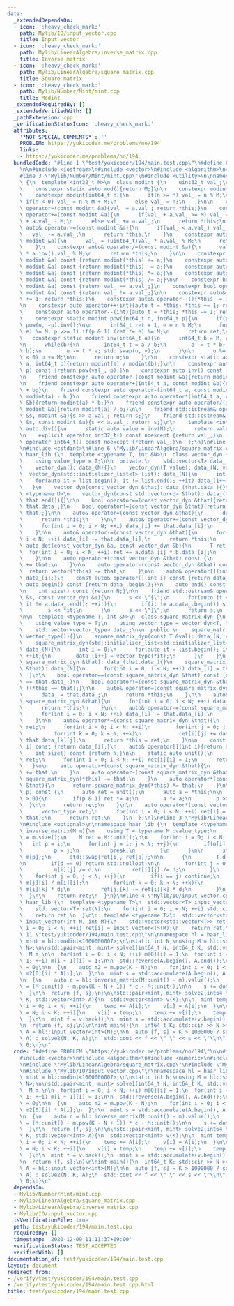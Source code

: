 ```yaml
---
data:
  _extendedDependsOn:
  - icon: ':heavy_check_mark:'
    path: Mylib/IO/input_vector.cpp
    title: Input vector
  - icon: ':heavy_check_mark:'
    path: Mylib/LinearAlgebra/inverse_matrix.cpp
    title: Inverse matrix
  - icon: ':heavy_check_mark:'
    path: Mylib/LinearAlgebra/square_matrix.cpp
    title: Square matrix
  - icon: ':heavy_check_mark:'
    path: Mylib/Number/Mint/mint.cpp
    title: Modint
  _extendedRequiredBy: []
  _extendedVerifiedWith: []
  _pathExtension: cpp
  _verificationStatusIcon: ':heavy_check_mark:'
  attributes:
    '*NOT_SPECIAL_COMMENTS*': ''
    PROBLEM: https://yukicoder.me/problems/no/194
    links:
    - https://yukicoder.me/problems/no/194
  bundledCode: "#line 1 \"test/yukicoder/194/main.test.cpp\"\n#define PROBLEM \"https://yukicoder.me/problems/no/194\"\
    \n\n#include <iostream>\n#include <vector>\n#include <algorithm>\n#include <numeric>\n\
    #line 3 \"Mylib/Number/Mint/mint.cpp\"\n#include <utility>\n\nnamespace haar_lib\
    \ {\n  template <int32_t M>\n  class modint {\n    uint32_t val_;\n\n  public:\n\
    \    constexpr static auto mod(){return M;}\n\n    constexpr modint(): val_(0){}\n\
    \    constexpr modint(int64_t n){\n      if(n >= M) val_ = n % M;\n      else\
    \ if(n < 0) val_ = n % M + M;\n      else val_ = n;\n    }\n\n    constexpr auto&\
    \ operator=(const modint &a){val_ = a.val_; return *this;}\n    constexpr auto&\
    \ operator+=(const modint &a){\n      if(val_ + a.val_ >= M) val_ = (uint64_t)val_\
    \ + a.val_ - M;\n      else val_ += a.val_;\n      return *this;\n    }\n    constexpr\
    \ auto& operator-=(const modint &a){\n      if(val_ < a.val_) val_ += M;\n   \
    \   val_ -= a.val_;\n      return *this;\n    }\n    constexpr auto& operator*=(const\
    \ modint &a){\n      val_ = (uint64_t)val_ * a.val_ % M;\n      return *this;\n\
    \    }\n    constexpr auto& operator/=(const modint &a){\n      val_ = (uint64_t)val_\
    \ * a.inv().val_ % M;\n      return *this;\n    }\n\n    constexpr auto operator+(const\
    \ modint &a) const {return modint(*this) += a;}\n    constexpr auto operator-(const\
    \ modint &a) const {return modint(*this) -= a;}\n    constexpr auto operator*(const\
    \ modint &a) const {return modint(*this) *= a;}\n    constexpr auto operator/(const\
    \ modint &a) const {return modint(*this) /= a;}\n\n    constexpr bool operator==(const\
    \ modint &a) const {return val_ == a.val_;}\n    constexpr bool operator!=(const\
    \ modint &a) const {return val_ != a.val_;}\n\n    constexpr auto& operator++(){*this\
    \ += 1; return *this;}\n    constexpr auto& operator--(){*this -= 1; return *this;}\n\
    \n    constexpr auto operator++(int){auto t = *this; *this += 1; return t;}\n\
    \    constexpr auto operator--(int){auto t = *this; *this -= 1; return t;}\n\n\
    \    constexpr static modint pow(int64_t n, int64_t p){\n      if(p < 0) return\
    \ pow(n, -p).inv();\n\n      int64_t ret = 1, e = n % M;\n      for(; p; (e *=\
    \ e) %= M, p >>= 1) if(p & 1) (ret *= e) %= M;\n      return ret;\n    }\n\n \
    \   constexpr static modint inv(int64_t a){\n      int64_t b = M, u = 1, v = 0;\n\
    \n      while(b){\n        int64_t t = a / b;\n        a -= t * b; std::swap(a,\
    \ b);\n        u -= t * v; std::swap(u, v);\n      }\n\n      u %= M;\n      if(u\
    \ < 0) u += M;\n\n      return u;\n    }\n\n    constexpr static auto frac(int64_t\
    \ a, int64_t b){return modint(a) / modint(b);}\n\n    constexpr auto pow(int64_t\
    \ p) const {return pow(val_, p);}\n    constexpr auto inv() const {return inv(val_);}\n\
    \n    friend constexpr auto operator-(const modint &a){return modint(M - a.val_);}\n\
    \n    friend constexpr auto operator+(int64_t a, const modint &b){return modint(a)\
    \ + b;}\n    friend constexpr auto operator-(int64_t a, const modint &b){return\
    \ modint(a) - b;}\n    friend constexpr auto operator*(int64_t a, const modint\
    \ &b){return modint(a) * b;}\n    friend constexpr auto operator/(int64_t a, const\
    \ modint &b){return modint(a) / b;}\n\n    friend std::istream& operator>>(std::istream\
    \ &s, modint &a){s >> a.val_; return s;}\n    friend std::ostream& operator<<(std::ostream\
    \ &s, const modint &a){s << a.val_; return s;}\n\n    template <int N>\n    static\
    \ auto div(){\n      static auto value = inv(N);\n      return value;\n    }\n\
    \n    explicit operator int32_t() const noexcept {return val_;}\n    explicit\
    \ operator int64_t() const noexcept {return val_;}\n  };\n}\n#line 4 \"Mylib/LinearAlgebra/square_matrix.cpp\"\
    \n#include <cstdint>\n#line 6 \"Mylib/LinearAlgebra/square_matrix.cpp\"\n\nnamespace\
    \ haar_lib {\n  template <typename T, int &N>\n  class vector_dyn {\n  public:\n\
    \    using value_type = T;\n\n  private:\n    std::vector<T> data_;\n\n  public:\n\
    \    vector_dyn(): data_(N){}\n    vector_dyn(T value): data_(N, value){}\n  \
    \  vector_dyn(std::initializer_list<T> list): data_(N){\n      int i = 0;\n  \
    \    for(auto it = list.begin(); it != list.end(); ++it) data_[i++] = *it;\n \
    \   }\n    vector_dyn(const vector_dyn &that): data_(that.data_){}\n\n    template\
    \ <typename U>\n    vector_dyn(const std::vector<U> &that): data_(that.begin(),\
    \ that.end()){}\n\n    bool operator==(const vector_dyn &that){return data_ ==\
    \ that.data_;}\n    bool operator!=(const vector_dyn &that){return !(*this ==\
    \ that);}\n\n    auto& operator=(const vector_dyn &that){\n      data_ = that.data_;\n\
    \      return *this;\n    }\n\n    auto& operator+=(const vector_dyn &that){\n\
    \      for(int i = 0; i < N; ++i) data_[i] += that.data_[i];\n      return *this;\n\
    \    }\n\n    auto& operator-=(const vector_dyn &that){\n      for(int i = 0;\
    \ i < N; ++i) data_[i] -= that.data_[i];\n      return *this;\n    }\n\n    friend\
    \ auto dot(const vector_dyn &a, const vector_dyn &b){\n      T ret = 0;\n    \
    \  for(int i = 0; i < N; ++i) ret += a.data_[i] * b.data_[i];\n      return ret;\n\
    \    }\n\n    auto operator+(const vector_dyn &that) const {\n      return vector(*this)\
    \ += that;\n    }\n\n    auto operator-(const vector_dyn &that) const {\n    \
    \  return vector(*this) -= that;\n    }\n\n    auto& operator[](int i){return\
    \ data_[i];}\n    const auto& operator[](int i) const {return data_[i];}\n   \
    \ auto begin() const {return data_.begin();}\n    auto end() const {return data_.end();}\n\
    \n    int size() const {return N;}\n\n    friend std::ostream& operator<<(std::ostream\
    \ &s, const vector_dyn &a){\n      s << \"{\";\n      for(auto it = a.data_.begin();\
    \ it != a.data_.end(); ++it){\n        if(it != a.data_.begin()) s << \",\";\n\
    \        s << *it;\n      }\n      s << \"}\";\n      return s;\n    }\n  };\n\
    \n\n  template <typename T, int &N>\n  class square_matrix_dyn {\n  public:\n\
    \    using value_type = T;\n    using vector_type = vector_dyn<T, N>;\n\n  private:\n\
    \    std::vector<vector_type> data_;\n\n  public:\n    square_matrix_dyn(): data_(N,\
    \ vector_type()){}\n    square_matrix_dyn(const T &val): data_(N, vector_type(val)){}\n\
    \    square_matrix_dyn(std::initializer_list<std::initializer_list<T>> list):\
    \ data_(N){\n      int i = 0;\n      for(auto it = list.begin(); it != list.end();\
    \ ++it){\n        data_[i++] = vector_type(*it);\n      }\n    }\n    square_matrix_dyn(const\
    \ square_matrix_dyn &that): data_(that.data_){}\n    square_matrix_dyn(const std::vector<std::vector<T>>\
    \ &that): data_(N){\n      for(int i = 0; i < N; ++i) data_[i] = that[i];\n  \
    \  }\n\n    bool operator==(const square_matrix_dyn &that) const {return data_\
    \ == that.data_;}\n    bool operator!=(const square_matrix_dyn &that) const {return\
    \ !(*this == that);}\n\n    auto& operator=(const square_matrix_dyn &that){\n\
    \      data_ = that.data_;\n      return *this;\n    }\n\n    auto& operator+=(const\
    \ square_matrix_dyn &that){\n      for(int i = 0; i < N; ++i) data_[i] += that.data_[i];\n\
    \      return *this;\n    }\n\n    auto& operator-=(const square_matrix_dyn &that){\n\
    \      for(int i = 0; i < N; ++i) data_[i] -= that.data_[i];\n      return *this;\n\
    \    }\n\n    auto& operator*=(const square_matrix_dyn &that){\n      square_matrix_dyn\
    \ ret;\n      for(int i = 0; i < N; ++i)\n        for(int j = 0; j < N; ++j)\n\
    \          for(int k = 0; k < N; ++k)\n            ret[i][j] += data_[i][k] *\
    \ that.data_[k][j];\n      return *this = ret;\n    }\n\n    const auto& operator[](int\
    \ i) const {return data_[i];}\n    auto& operator[](int i){return data_[i];}\n\
    \    int size() const {return N;}\n\n    static auto unit(){\n      square_matrix_dyn\
    \ ret;\n      for(int i = 0; i < N; ++i) ret[i][i] = 1;\n      return ret;\n \
    \   }\n\n    auto operator+(const square_matrix_dyn &that){\n      return square_matrix_dyn(*this)\
    \ += that;\n    }\n    auto operator-(const square_matrix_dyn &that){\n      return\
    \ square_matrix_dyn(*this) -= that;\n    }\n    auto operator*(const square_matrix_dyn\
    \ &that){\n      return square_matrix_dyn(*this) *= that;\n    }\n\n    auto pow(uint64_t\
    \ p) const {\n      auto ret = unit();\n      auto a = *this;\n\n      while(p\
    \ > 0){\n        if(p & 1) ret *= a;\n        a *= a;\n        p >>= 1;\n    \
    \  }\n\n      return ret;\n    }\n\n    auto operator*(const vector_type &that){\n\
    \      vector_type ret;\n      for(int i = 0; i < N; ++i) ret[i] = dot(data_[i],\
    \ that);\n      return ret;\n    }\n  };\n}\n#line 3 \"Mylib/LinearAlgebra/inverse_matrix.cpp\"\
    \n#include <optional>\n\nnamespace haar_lib {\n  template <typename M>\n  std::optional<M>\
    \ inverse_matrix(M m){\n    using T = typename M::value_type;\n    const int N\
    \ = m.size();\n    M ret = M::unit();\n\n    for(int i = 0; i < N; ++i){\n   \
    \   int p = i;\n      for(int j = i; j < N; ++j){\n        if(m[i][j] != 0){\n\
    \          p = j;\n          break;\n        }\n      }\n\n      std::swap(m[i],\
    \ m[p]);\n      std::swap(ret[i], ret[p]);\n\n      {\n        T d = m[i][i];\n\
    \n        if(d == 0) return std::nullopt;\n\n        for(int j = 0; j < N; ++j){\n\
    \          m[i][j] /= d;\n          ret[i][j] /= d;\n        }\n      }\n\n  \
    \    for(int j = 0; j < N; ++j){\n        if(i == j) continue;\n        T d =\
    \ m[j][i] / m[i][i];\n        for(int k = 0; k < N; ++k){\n          m[j][k] -=\
    \ m[i][k] * d;\n          ret[j][k] -= ret[i][k] * d;\n        }\n      }\n  \
    \  }\n\n    return ret;\n  }\n}\n#line 4 \"Mylib/IO/input_vector.cpp\"\n\nnamespace\
    \ haar_lib {\n  template <typename T>\n  std::vector<T> input_vector(int N){\n\
    \    std::vector<T> ret(N);\n    for(int i = 0; i < N; ++i) std::cin >> ret[i];\n\
    \    return ret;\n  }\n\n  template <typename T>\n  std::vector<std::vector<T>>\
    \ input_vector(int N, int M){\n    std::vector<std::vector<T>> ret(N);\n    for(int\
    \ i = 0; i < N; ++i) ret[i] = input_vector<T>(M);\n    return ret;\n  }\n}\n#line\
    \ 11 \"test/yukicoder/194/main.test.cpp\"\n\nnamespace hl = haar_lib;\n\nusing\
    \ mint = hl::modint<1000000007>;\n\nstatic int N;\nusing M = hl::square_matrix_dyn<mint,\
    \ N>;\n\nstd::pair<mint, mint> solve1(int64_t N, int64_t K, std::vector<int> A){\n\
    \  M m;\n\n  for(int i = 0; i < N; ++i) m[0][i] = 1;\n  for(int i = 0; i < N -\
    \ 1; ++i) m[i + 1][i] = 1;\n\n  std::reverse(A.begin(), A.end());\n\n  mint f\
    \ = 0;\n\n  {\n    auto m2 = m.pow(K - N);\n    for(int i = 0; i < N; ++i) f +=\
    \ m2[0][i] * A[i];\n  }\n\n  mint s = std::accumulate(A.begin(), A.end(), mint(0));\n\
    \n  {\n    auto c = hl::inverse_matrix(M::unit() - m).value();\n    auto temp\
    \ = (M::unit() - m.pow(K - N + 1)) * c - M::unit();\n\n    s += dot(temp[0], M::vector_type(A));\n\
    \  }\n\n  return {f, s};\n}\n\nstd::pair<mint, mint> solve2(int64_t N, int64_t\
    \ K, std::vector<int> A){\n  std::vector<mint> v(K);\n\n  mint temp = 0;\n  for(int\
    \ i = 0; i < N; ++i){\n    temp += A[i];\n    v[i] = A[i];\n  }\n\n  for(int i\
    \ = N; i < K; ++i){\n    v[i] = temp;\n    temp += v[i];\n    temp -= v[i - N];\n\
    \  }\n\n  mint f = v.back();\n  mint s = std::accumulate(v.begin(), v.end(), mint(0));\n\
    \n  return {f, s};\n}\n\nint main(){\n  int64_t K; std::cin >> N >> K;\n\n  auto\
    \ A = hl::input_vector<int>(N);\n\n  auto [f, s] = K > 1000000 ? solve1(N, K,\
    \ A) : solve2(N, K, A);\n  std::cout << f << \" \" << s << \"\\n\";\n\n  return\
    \ 0;\n}\n"
  code: "#define PROBLEM \"https://yukicoder.me/problems/no/194\"\n\n#include <iostream>\n\
    #include <vector>\n#include <algorithm>\n#include <numeric>\n#include \"Mylib/Number/Mint/mint.cpp\"\
    \n#include \"Mylib/LinearAlgebra/square_matrix.cpp\"\n#include \"Mylib/LinearAlgebra/inverse_matrix.cpp\"\
    \n#include \"Mylib/IO/input_vector.cpp\"\n\nnamespace hl = haar_lib;\n\nusing\
    \ mint = hl::modint<1000000007>;\n\nstatic int N;\nusing M = hl::square_matrix_dyn<mint,\
    \ N>;\n\nstd::pair<mint, mint> solve1(int64_t N, int64_t K, std::vector<int> A){\n\
    \  M m;\n\n  for(int i = 0; i < N; ++i) m[0][i] = 1;\n  for(int i = 0; i < N -\
    \ 1; ++i) m[i + 1][i] = 1;\n\n  std::reverse(A.begin(), A.end());\n\n  mint f\
    \ = 0;\n\n  {\n    auto m2 = m.pow(K - N);\n    for(int i = 0; i < N; ++i) f +=\
    \ m2[0][i] * A[i];\n  }\n\n  mint s = std::accumulate(A.begin(), A.end(), mint(0));\n\
    \n  {\n    auto c = hl::inverse_matrix(M::unit() - m).value();\n    auto temp\
    \ = (M::unit() - m.pow(K - N + 1)) * c - M::unit();\n\n    s += dot(temp[0], M::vector_type(A));\n\
    \  }\n\n  return {f, s};\n}\n\nstd::pair<mint, mint> solve2(int64_t N, int64_t\
    \ K, std::vector<int> A){\n  std::vector<mint> v(K);\n\n  mint temp = 0;\n  for(int\
    \ i = 0; i < N; ++i){\n    temp += A[i];\n    v[i] = A[i];\n  }\n\n  for(int i\
    \ = N; i < K; ++i){\n    v[i] = temp;\n    temp += v[i];\n    temp -= v[i - N];\n\
    \  }\n\n  mint f = v.back();\n  mint s = std::accumulate(v.begin(), v.end(), mint(0));\n\
    \n  return {f, s};\n}\n\nint main(){\n  int64_t K; std::cin >> N >> K;\n\n  auto\
    \ A = hl::input_vector<int>(N);\n\n  auto [f, s] = K > 1000000 ? solve1(N, K,\
    \ A) : solve2(N, K, A);\n  std::cout << f << \" \" << s << \"\\n\";\n\n  return\
    \ 0;\n}\n"
  dependsOn:
  - Mylib/Number/Mint/mint.cpp
  - Mylib/LinearAlgebra/square_matrix.cpp
  - Mylib/LinearAlgebra/inverse_matrix.cpp
  - Mylib/IO/input_vector.cpp
  isVerificationFile: true
  path: test/yukicoder/194/main.test.cpp
  requiredBy: []
  timestamp: '2020-12-09 11:11:37+09:00'
  verificationStatus: TEST_ACCEPTED
  verifiedWith: []
documentation_of: test/yukicoder/194/main.test.cpp
layout: document
redirect_from:
- /verify/test/yukicoder/194/main.test.cpp
- /verify/test/yukicoder/194/main.test.cpp.html
title: test/yukicoder/194/main.test.cpp
---
```

